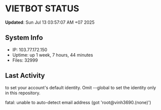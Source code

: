 # VIETBOT STATUS
**Updated**: Sun Jul 13 03:57:07 AM +07 2025

## System Info
- IP: 103.77.172.150
- Uptime: up 1 week, 7 hours, 44 minutes
- Files: 32999

## Last Activity

to set your account's default identity.
Omit --global to set the identity only in this repository.

fatal: unable to auto-detect email address (got 'root@vinh3690.(none)')
